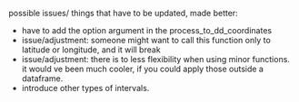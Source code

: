 possible issues/ things that have to be updated, made better: 
- have to add the option argument in the process_to_dd_coordinates
- issue/adjustment: someone might want to call this function only to latitude or longitude, and it will break 
- issue/adjustment: there is to less flexibility when using minor functions. it would ve been much cooler, if you could apply those outside a dataframe.
- introduce other types of intervals.
